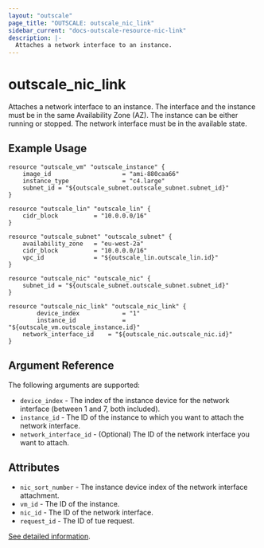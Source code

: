 ```yaml
---
layout: "outscale"
page_title: "OUTSCALE: outscale_nic_link"
sidebar_current: "docs-outscale-resource-nic-link"
description: |-
  Attaches a network interface to an instance.
---
```


# outscale_nic_link

Attaches a network interface to an instance.
The interface and the instance must be in the same Availability Zone (AZ). The instance can be either running or stopped. The network interface must be in the available state.

## Example Usage

```hcl
resource "outscale_vm" "outscale_instance" {                 
    image_id                    = "ami-880caa66"
    instance_type               = "c4.large"
    subnet_id = "${outscale_subnet.outscale_subnet.subnet_id}"
}

resource "outscale_lin" "outscale_lin" {
    cidr_block          = "10.0.0.0/16"
}

resource "outscale_subnet" "outscale_subnet" {
    availability_zone   = "eu-west-2a"
    cidr_block          = "10.0.0.0/16"
    vpc_id              = "${outscale_lin.outscale_lin.id}"
}

resource "outscale_nic" "outscale_nic" {
    subnet_id = "${outscale_subnet.outscale_subnet.subnet_id}"
}

resource "outscale_nic_link" "outscale_nic_link" {
		device_index            = "1"	
		instance_id             = "${outscale_vm.outscale_instance.id}"
    network_interface_id    = "${outscale_nic.outscale_nic.id}"
}
```

## Argument Reference

The following arguments are supported:

* `device_index` - The index of the instance device for the network interface (between 1 and 7, both included).
* `instance_id` - The ID of the instance to which you want to attach the network interface.
* `network_interface_id` - (Optional) The ID of the network interface you want to attach.

## Attributes

* `nic_sort_number` - The instance device index of the network interface attachment.
* `vm_id` - The ID of the instance.
* `nic_id` - The ID of the network interface.
* `request_id` - The ID of tue request.

[See detailed information](http://docs.outscale.com/api_fcu/operations/Action_AttachNetworkInterface_get.html#_api_fcu-action_attachnetworkinterface_get).
